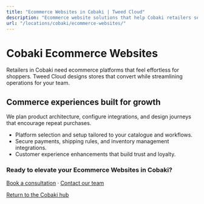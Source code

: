```yaml
---
title: "Ecommerce Websites in Cobaki | Tweed Cloud"
description: "Ecommerce website solutions that help Cobaki retailers sell with confidence."
url: "/locations/cobaki/ecommerce-websites/"
---
```


# Cobaki Ecommerce Websites

Retailers in Cobaki need ecommerce platforms that feel effortless for shoppers. Tweed Cloud designs stores that convert while streamlining operations for your team.

## Commerce experiences built for growth

We plan product architecture, configure integrations, and design journeys that encourage repeat purchases.

- Platform selection and setup tailored to your catalogue and workflows.
- Secure payments, shipping rules, and inventory management integrations.
- Customer experience enhancements that build trust and loyalty.

### Ready to elevate your Ecommerce Websites in Cobaki?

[Book a consultation](/consultation/) · [Contact our team](/contact/)

[Return to the Cobaki hub](/locations/cobaki/)
